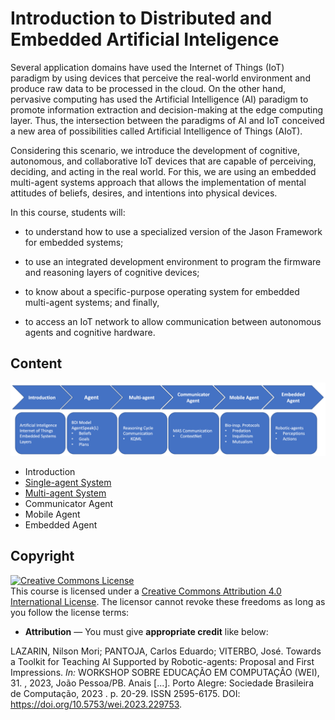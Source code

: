 # Introduction to Distributed and Embedded Artificial Inteligence

Several application domains have used the Internet of Things (IoT) paradigm by using devices that perceive the real-world environment and produce raw data to be processed in the cloud. On the other hand, pervasive computing has used the Artificial Intelligence (AI) paradigm to promote information extraction and decision-making at the edge computing layer.  Thus, the intersection between the paradigms of AI and IoT conceived a new area of possibilities called Artificial Intelligence of Things (AIoT). 

Considering this scenario, we introduce the development of cognitive, autonomous, and collaborative IoT devices that are capable of perceiving, deciding, and acting in the real world. For this, we are using an embedded multi-agent systems approach that allows the implementation of mental attitudes of beliefs, desires, and intentions into physical devices. 

In this course, students will: 
+ to understand how to use a specialized version of the Jason Framework for embedded systems; 

+ to use an integrated development environment to program the firmware and reasoning layers of cognitive devices; 

+ to know about a specific-purpose operating system for embedded multi-agent systems; and finally, 

+ to access an IoT network to allow communication between autonomous agents and cognitive hardware.


## Content

![approach.png](.imgs/approach.png)

+ Introduction
+ [Single-agent System](02-Single-agentSystem)
+ [Multi-agent System](03-Multi-agentSystem)
+ Communicator Agent
+ Mobile Agent
+ Embedded Agent

## Copyright
<a rel="license" href="http://creativecommons.org/licenses/by/4.0/"><img alt="Creative Commons License" style="border-width:0" src="https://i.creativecommons.org/l/by/4.0/88x31.png" /></a><br />This course is licensed under a <a rel="license" href="http://creativecommons.org/licenses/by/4.0/">Creative Commons Attribution 4.0 International License</a>. The licensor cannot revoke these freedoms as long as you follow the license terms:

* __Attribution__ — You must give __appropriate credit__ like below:

LAZARIN, Nilson Mori; PANTOJA, Carlos Eduardo; VITERBO, José. Towards a Toolkit for Teaching AI Supported by Robotic-agents: Proposal and First Impressions. _In:_ WORKSHOP SOBRE EDUCAÇÃO EM COMPUTAÇÃO (WEI), 31. , 2023, João Pessoa/PB. Anais [...]. Porto Alegre: Sociedade Brasileira de Computação, 2023 . p. 20-29. ISSN 2595-6175. DOI: https://doi.org/10.5753/wei.2023.229753. 
